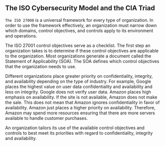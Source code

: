 ## The ISO Cybersecurity Model and the CIA Triad

`The ISO 27000` is a universal framework for every type of organization. In order to use the framework effectively, an organization must narrow down which domains, control objectives, and controls apply to its environment and operations.

The ISO 27001 control objectives serve as a checklist. The first step an organization takes is to determine if these control objectives are applicable to the organization. Most organizations generate a document called the Statement of Applicability (SOA). The SOA defines which control objectives that the organization needs to use.

Different organizations place greater priority on confidentiality, integrity, and availability depending on the type of industry. For example, Google places the highest value on user data confidentiality and availability and less on integrity. Google does not verify user data. Amazon places high emphasis on availability. If the site is not available, Amazon does not make the sale. This does not mean that Amazon ignores confidentiality in favor of availability. Amazon just places a higher priority on availability. Therefore, Amazon may spend more resources ensuring that there are more servers available to handle customer purchases.

An organization tailors its use of the available control objectives and controls to best meet its priorities with regard to confidentiality, integrity and availability.
